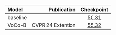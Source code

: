 | Model    |       Publication |                            Checkpoint                             |
|:---------|------------------:|:-----------------------------------------------------------------:|
| baseline |                   | [50.31](https://pan.baidu.com/s/1w75cJWoWfCt2FSjMDYl1FA?pwd=r1rp) |
| VoCo-B   | CVPR 24 Extention | [55.32](https://pan.baidu.com/s/1w75cJWoWfCt2FSjMDYl1FA?pwd=r1rp) |